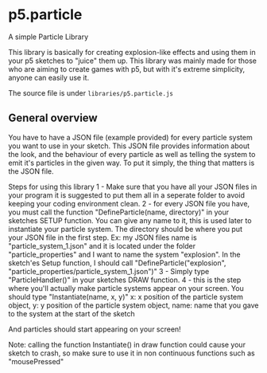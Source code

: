 # p5.particle
A simple Particle Library

This library is basically for creating explosion-like effects and using them in your p5 sketches to "juice" them up. This library was mainly made for those who are aiming to create games with p5, but with it's extreme simplicity, anyone can easily use it.

The source file is under `libraries/p5.particle.js`

## General overview
You have to have a JSON file (example provided) for every particle system you want to use in your sketch. This JSON file provides information about the look, and the behaviour of every particle as well as telling the system to emit it's particles in the given way. To put it simply, the thing that matters is the JSON file.

Steps for using this library
1 - Make sure that you have all your JSON files in your program it is suggested to put them all in a seperate folder to avoid keeping your coding environment clean.
2 - for every JSON file you have, you must call the function "DefineParticle(name, directory)" in your sketches SETUP function. You can give any name to it, this is used later to instantiate your particle system. The directory should be where you put your JSON file in the first step. Ex: my JSON files name is "particle_system_1.json" and it is located under the folder "particle_properties" and I want to name the system "explosion". In the sketch'es Setup function, I should call "DefineParticle("explosion", "particle_properties/particle_system_1.json")"
3 - Simply type "ParticleHandler()" in your sketches DRAW function. 
4 - this is the step where you'll actually make particle systems appear on your screen. You should type "Instantiate(name, x, y)" x: x position of the particle system object, y: y position of the particle system object, name: name that you gave to the system at the start of the sketch 

And particles should start appearing on your screen!

Note: calling the function Instantiate() in draw function could cause your sketch to crash, so make sure to use it in non continuous functions such as "mousePressed"








